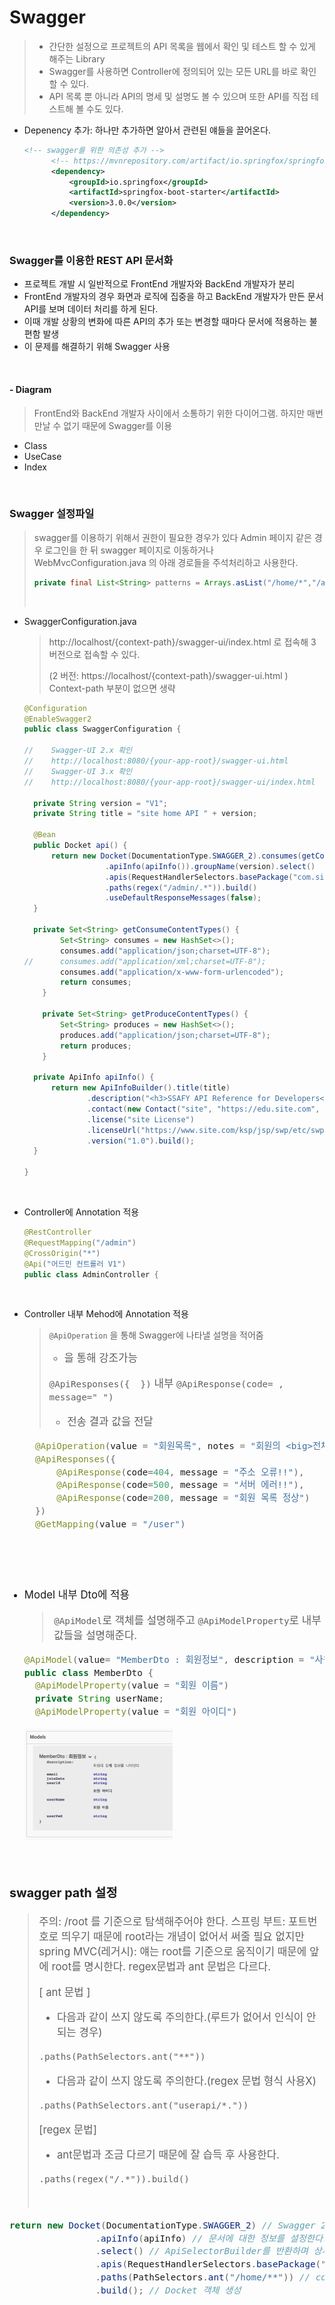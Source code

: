 # Swagger

> * 간단한 설정으로 프로젝트의 API 목록을 웹에서 확인 및 테스트 할 수 있게 해주는 Library
> * Swagger를 사용하면 Controller에 정의되어 있는 모든 URL를 바로 확인할 수 있다.
> * API 목록 뿐 아니라 API의 명세 및 설명도 볼 수 있으며 또한 API를 직접 테스트해 볼 수도 있다.

* Depenency 추가: 하나만 추가하면 알아서 관련된 얘들을 끌어온다.

  ```xml
  <!-- swagger를 위한 의존성 추가 -->
  		<!-- https://mvnrepository.com/artifact/io.springfox/springfox-boot-starter -->
  		<dependency>
  			<groupId>io.springfox</groupId>
  			<artifactId>springfox-boot-starter</artifactId>
  			<version>3.0.0</version>
  		</dependency>
  ```

​                   



### Swagger를 이용한 REST API 문서화

* 프로젝트 개발 시 일반적으로 FrontEnd 개발자와 BackEnd 개발자가 분리
* FrontEnd 개발자의 경우 화면과 로직에 집중을 하고 BackEnd 개발자가 만든 문서 API를 보며 데이터 처리를 하게 된다.
* 이때 개발 상황의 변화에 따른 API의 추가 또는 변경할 때마다 문서에 적용하는 불편함 발생
* 이 문제를 해결하기 위해 Swagger 사용

​                



#### - Diagram

> FrontEnd와 BackEnd 개발자 사이에서 소통하기 위한 다이어그램.
> 하지만 매번 만날 수 없기 때문에 Swagger를 이용

* Class
* UseCase
* Index

​            

### Swagger 설정파일

> swagger를 이용하기 위해서 권한이 필요한 경우가 있다
> Admin 페이지 같은 경우 로그인을 한 뒤 swagger 페이지로 이동하거나
> WebMvcConfiguration.java 의 아래 경로들을 주석처리하고 사용한다.
>
> ```java
> private final List<String> patterns = Arrays.asList("/home/*","/admin/*", "/user/list" );
> ```
>
> ​            

* SwaggerConfiguration.java

  > http://localhost/{context-path}/swagger-ui/index.html 로 접속해 3 버전으로 접속할 수 있다.
  >
  > (2 버전: https://localhost/{context-path}/swagger-ui.html )
  > Context-path 부분이 없으면 생략

  ```java
  @Configuration
  @EnableSwagger2
  public class SwaggerConfiguration {
  
  //	Swagger-UI 2.x 확인
  //	http://localhost:8080/{your-app-root}/swagger-ui.html
  //	Swagger-UI 3.x 확인
  //	http://localhost:8080/{your-app-root}/swagger-ui/index.html
  
  	private String version = "V1";
  	private String title = "site home API " + version;
  	
  	@Bean
  	public Docket api() {
  		return new Docket(DocumentationType.SWAGGER_2).consumes(getConsumeContentTypes()).produces(getProduceContentTypes())
  					.apiInfo(apiInfo()).groupName(version).select()
  					.apis(RequestHandlerSelectors.basePackage("com.site.home.controller"))
  					.paths(regex("/admin/.*")).build()
  					.useDefaultResponseMessages(false);
  	}
  	
  	private Set<String> getConsumeContentTypes() {
          Set<String> consumes = new HashSet<>();
          consumes.add("application/json;charset=UTF-8");
  //      consumes.add("application/xml;charset=UTF-8");
          consumes.add("application/x-www-form-urlencoded");
          return consumes;
      }
  
      private Set<String> getProduceContentTypes() {
          Set<String> produces = new HashSet<>();
          produces.add("application/json;charset=UTF-8");
          return produces;
      }
  
  	private ApiInfo apiInfo() {
  		return new ApiInfoBuilder().title(title)
  				.description("<h3>SSAFY API Reference for Developers</h3>Swagger를 이용한 home API<br><img src=\"/img/ssafy_logo.png\" width=\"150\">") 
  				.contact(new Contact("site", "https://edu.site.com", "site@ssafy.com"))
  				.license("site License")
  				.licenseUrl("https://www.site.com/ksp/jsp/swp/etc/swpPrivacy.jsp")
  				.version("1.0").build();
  	}
  
  }
  ```

  ​         

* Controller에 Annotation 적용

  ```java
  @RestController
  @RequestMapping("/admin")
  @CrossOrigin("*")
  @Api("어드민 컨트롤러 V1")
  public class AdminController {
  ```

  ​             

  

* Controller 내부 Mehod에 Annotation 적용

  > `@ApiOperation` 을 통해 Swagger에 나타낼 설명을 적어줌
  >
  > * <big>을 통해 강조가능
  >
  > `@ApiResponses({  })` 내부 `@ApiResponse(code= , message=" ")`
  >
  > * 전송 결과 값을 전달

  ```java
  	@ApiOperation(value = "회원목록", notes = "회원의 <big>전체 <big>목록을 리턴.")
  	@ApiResponses({
  		@ApiResponse(code=404, message = "주소 오류!!"),
  		@ApiResponse(code=500, message = "서버 에러!!"),
  		@ApiResponse(code=200, message = "회원 목록 정상")
  	})
  	@GetMapping(value = "/user")
  ```

  ​                 

  ​            

* Model 내부 Dto에 적용

  > `@ApiModel`로 객체를 설명해주고 `@ApiModelProperty`로 내부 값들을 설명해준다.

  ```java
  @ApiModel(value= "MemberDto : 회원정보", description = "사원의 상제 정보를 나타낸다")
  public class MemberDto {
  	@ApiModelProperty(value = "회원 이름")
  	private String userName;
  	@ApiModelProperty(value = "회원 아이디")
  ```

  <img src="boot_swagger.assets/image-20220428150411263.png" alt="image-20220428150411263" style="zoom:50%;" />

​           

### swagger path 설정

> 주의: /root 를 기준으로 탐색해주어야 한다.
> 스프링 부트: 포트번호로 띄우기 때문에 root라는 개념이 없어서 써줄 필요 없지만
> spring MVC(레거시): 얘는 root를 기준으로 움직이기 때문에 앞에 root를 명시한다.
> regex문법과 ant 문법은 다르다.
>
> [ ant 문법 ]
>
> * 다음과 같이 쓰지 않도록 주의한다.(루트가 없어서 인식이 안되는 경우)
>
> ```
> .paths(PathSelectors.ant("**"))
> ```
>
> * 다음과 같이 쓰지 않도록 주의한다.(regex 문법 형식 사용X)
>
> ```
> .paths(PathSelectors.ant("userapi/*."))
> ```
>
> [regex 문법]
>
> * ant문법과 조금 다르기 때문에 잘 습득 후 사용한다.
>
> ```
> .paths(regex("/.*")).build()
> ```
>
> ​                

```java
return new Docket(DocumentationType.SWAGGER_2) // Swagger 2.0 기반의 문서 작성
				.apiInfo(apiInfo) // 문서에 대한 정보를 설정한다.
				.select() // ApiSelectorBuilder를 반환하며 상세한 설정 처리
				.apis(RequestHandlerSelectors.basePackage("com.site.home.controller"))// 대상으로하는 api 설정
				.paths(PathSelectors.ant("/home/**")) // controller에서 swagger를 지정할 대상 path 설정
				.build(); // Docket 객체 생성
```

